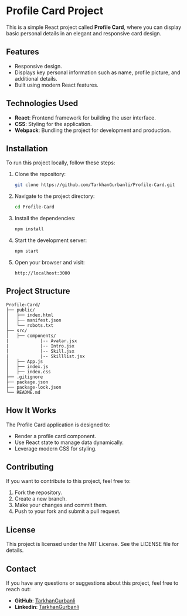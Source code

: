 # Profile Card Project

This is a simple React project called **Profile Card**, where you can display basic personal details in an elegant and responsive card design.

## Features
- Responsive design.
- Displays key personal information such as name, profile picture, and additional details.
- Built using modern React features.

## Technologies Used
- **React**: Frontend framework for building the user interface.
- **CSS**: Styling for the application.
- **Webpack**: Bundling the project for development and production.

## Installation
To run this project locally, follow these steps:

1. Clone the repository:
   ```bash
   git clone https://github.com/TarkhanGurbanli/Profile-Card.git
   ```

2. Navigate to the project directory:
   ```bash
   cd Profile-Card
   ```

3. Install the dependencies:
   ```bash
   npm install
   ```

4. Start the development server:
   ```bash
   npm start
   ```

5. Open your browser and visit:
   ```
   http://localhost:3000
   ```

## Project Structure
```
Profile-Card/
├── public/
│   ├── index.html
│   ├── manifest.json
│   └── robots.txt
├── src/
│   ├── components/
|            |-- Avatar.jsx
|            |-- Intro.jsx
|            |-- Skill.jsx
|            |-- Skilllist.jsx
│   ├── App.js
│   ├── index.js
│   ├── index.css
├── .gitignore
├── package.json
├── package-lock.json
└── README.md
```

## How It Works
The Profile Card application is designed to:
- Render a profile card component.
- Use React state to manage data dynamically.
- Leverage modern CSS for styling.

## Contributing
If you want to contribute to this project, feel free to:
1. Fork the repository.
2. Create a new branch.
3. Make your changes and commit them.
4. Push to your fork and submit a pull request.

## License
This project is licensed under the MIT License. See the LICENSE file for details.

## Contact
If you have any questions or suggestions about this project, feel free to reach out:
- **GitHub**: [TarkhanGurbanli](https://github.com/TarkhanGurbanli)
- **Linkedin**: [TarkhanGurbanli](https://www.linkedin.com/in/tarkhan-gurbanli/)

